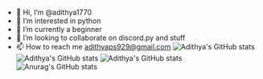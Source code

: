 - 👋 Hi, I’m @adithya1770
- 👀 I’m interested in python
- 🌱 I’m currently a beginner
- 💞️ I’m looking to collaborate on discord.py and stuff
- 📫 How to reach me adithyaps929@gmail.com
![Adithya's GitHub stats](https://github-readme-stats.vercel.app/api?username=adithya1770&theme=neon&show_icons=true)
![Adithya's GitHub stats](https://github-readme-repo.vercel.app/api?username=adithya1770&theme=dark&show_icons=true)
![Adithya's GitHub stats](https://github-readme-stats.vercel.app/api?username=adithya1770&show=reviews,discussions_started,discussions_answered,prs_merged,prs_merged_percentage)
![Anurag's GitHub stats](https://github-readme-stats.vercel.app/api?username=adithya1770&show_icons=true)

<!---
adithya1770/adithya1770 is a ✨ special ✨ repository because its `README.md` (this file) appears on your GitHub profile.
You can click the Preview link to take a look at your changes.
--->

